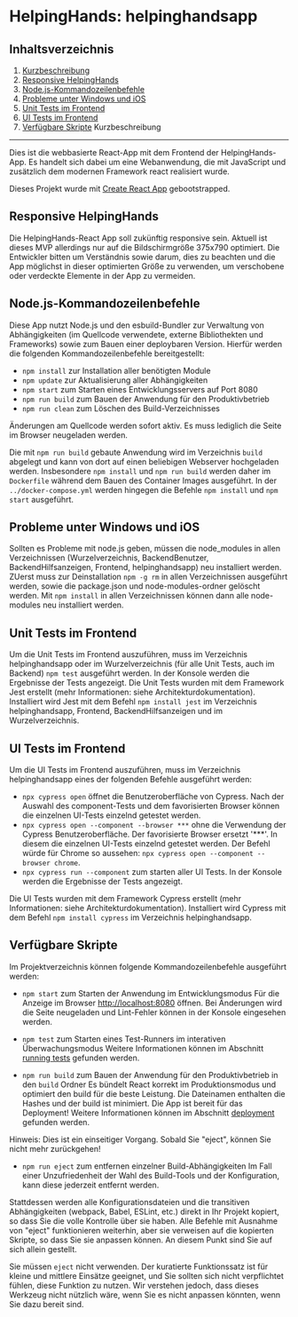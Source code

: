 HelpingHands: helpinghandsapp
====================

Inhaltsverzeichnis
------------------

1. [Kurzbeschreibung](#kurzbeschreibung)
1. [Responsive HelpingHands](#responsive-helpinghands)
1. [Node.js-Kommandozeilenbefehle](#nodejs-kommandozeilenbefehle)
1. [Probleme unter Windows und iOS](#probleme-unter-windows-und-ios)
1. [Unit Tests im Frontend](#unit-tests-im-frontend)
1. [UI Tests im Frontend](#ui-tests-im-frontend)
1. [Verfügbare Skripte](#verfügbare-skripte)
Kurzbeschreibung
----------------

Dies ist die webbasierte React-App mit dem Frontend der HelpingHands-App.
Es handelt sich dabei um eine  Webanwendung, die mit JavaScript und zusätzlich dem modernen Framework react realisiert wurde.

Dieses Projekt wurde mit [Create React App](https://github.com/facebook/create-react-app) gebootstrapped.


Responsive HelpingHands
----------------

Die HelpingHands-React App soll zukünftig responsive sein. Aktuell ist dieses MVP allerdings nur auf die Bildschirmgröße 375x790 optimiert. Die Entwickler bitten um Verständnis sowie darum, dies zu beachten und die App möglichst in dieser optimierten Größe zu verwenden, um verschobene oder verdeckte Elemente in der App zu vermeiden.


Node.js-Kommandozeilenbefehle
-----------------------------

Diese App nutzt Node.js und den esbuild-Bundler zur Verwaltung von Abhängigkeiten
(im Quellcode verwendete, externe Bibliothekten und Frameworks) sowie zum Bauen
einer deploybaren Version. Hierfür werden die folgenden Kommandozeilenbefehle
bereitgestellt:

 * `npm install` zur Installation aller benötigten Module
 * `npm update` zur Aktualisierung aller Abhängigkeiten
 * `npm start` zum Starten eines Entwicklungsservers auf Port 8080
 * `npm run build` zum Bauen der Anwendung für den Produktivbetrieb
 * `npm run clean` zum Löschen des Build-Verzeichnisses

Änderungen am Quellcode werden sofort aktiv. Es muss lediglich die Seite im
Browser neugeladen werden.

Die mit `npm run build` gebaute Anwendung wird im Verzeichnis `build` abgelegt
und kann von dort auf einen beliebigen Webserver hochgeladen werden. Insbesondere
`npm install` und `npm run build` werden daher im `Dockerfile` während dem Bauen
des Container Images ausgeführt. In der `../docker-compose.yml` werden
hingegen die Befehle `npm install` und `npm start` ausgeführt.


Probleme unter Windows und iOS
-------------------------------

Sollten es Probleme mit node.js geben, müssen die node_modules in allen Verzeichnissen (Wurzelverzeichnis, BackendBenutzer, BackendHilfsanzeigen, Frontend, helpinghandsapp) neu installiert werden. ZUerst muss zur Deinstallation `npm -g rm` in allen Verzeichnissen ausgeführt werden, sowie die package.json und node-modules-ordner gelöscht werden. Mit `npm install` in allen Verzeichnissen können dann alle node-modules neu installiert werden.


Unit Tests im Frontend
----------------------

Um die Unit Tests im Frontend auszuführen, muss im Verzeichnis helpinghandsapp oder im Wurzelverzeichnis (für alle Unit Tests, auch im Backend) `npm test` ausgeführt werden. In der Konsole werden die Ergebnisse der Tests angezeigt. Die Unit Tests wurden mit dem Framework Jest erstellt (mehr Informationen: siehe Architekturdokumentation). Installiert wird Jest mit dem Befehl `npm install jest` im Verzeichnis helpinghandsapp, Frontend, BackendHilfsanzeigen und im Wurzelverzeichnis.


UI Tests im Frontend
--------------------

Um die UI Tests im Frontend auszuführen, muss im Verzeichnis helpinghandsapp eines der folgenden Befehle ausgeführt werden:

 * `npx cypress open` öffnet die Benutzeroberfläche von Cypress. Nach der Auswahl des component-Tests und dem favorisierten Browser können die einzelnen UI-Tests einzelnd getestet werden.
 * `npx cypress open --component --browser ***` ohne die Verwendung der Cypress Benutzeroberfläche. Der favorisierte Browser ersetzt '***'. In diesem die einzelnen UI-Tests einzelnd getestet werden. Der Befehl würde für Chrome so aussehen: `npx cypress open --component --browser chrome`.
 * `npx cypress run --component` zum starten aller UI Tests. In der Konsole werden die Ergebnisse der Tests angezeigt. 

Die UI Tests wurden mit dem Framework Cypress erstellt (mehr Informationen: siehe Architekturdokumentation). Installiert wird Cypress mit dem Befehl `npm install cypress` im Verzeichnis helpinghandsapp.


Verfügbare Skripte
------------------

Im Projektverzeichnis können folgende Kommandozeilenbefehle ausgeführt werden:

* `npm start` zum Starten der Anwendung im Entwicklungsmodus
        Für die Anzeige im Browser [http://localhost:8080](http://localhost:8080) öffnen.
        Bei Änderungen wird die Seite neugeladen und Lint-Fehler können in der Konsole eingesehen werden.

* `npm test` zum Starten eines Test-Runners im interativen Überwachungsmodus
        Weitere Informationen können im Abschnitt [running tests](https://facebook.github.io/create-react-app/docs/running-tests) gefunden werden.

* `npm run build` zum Bauen der Anwendung für den Produktivbetrieb in den `build` Ordner
        Es bündelt React korrekt im Produktionsmodus und optimiert den build für die beste Leistung.
        Die Dateinamen enthalten die Hashes und der build ist minimiert. Die App ist bereit für das Deployment!
        Weitere Informationen können im Abschnitt [deployment](https://facebook.github.io/create-react-app/docs/deployment) gefunden werden.

Hinweis: Dies ist ein einseitiger Vorgang. Sobald Sie "eject", können Sie nicht mehr zurückgehen!
* `npm run eject` zum entfernen einzelner Build-Abhängigkeiten
        Im Fall einer Unzufriedenheit der Wahl des Build-Tools und der Konfiguration, kann diese jederzeit entfernt werden.

Stattdessen werden alle Konfigurationsdateien und die transitiven Abhängigkeiten (webpack, Babel, ESLint, etc.) direkt in Ihr Projekt kopiert, so dass Sie die volle Kontrolle über sie haben. Alle Befehle mit Ausnahme von "eject" funktionieren weiterhin, aber sie verweisen auf die kopierten Skripte, so dass Sie sie anpassen können. An diesem Punkt sind Sie auf sich allein gestellt.

Sie müssen `eject` nicht verwenden. Der kuratierte Funktionssatz ist für kleine und mittlere Einsätze geeignet, und Sie sollten sich nicht verpflichtet fühlen, diese Funktion zu nutzen. Wir verstehen jedoch, dass dieses Werkzeug nicht nützlich wäre, wenn Sie es nicht anpassen könnten, wenn Sie dazu bereit sind.

